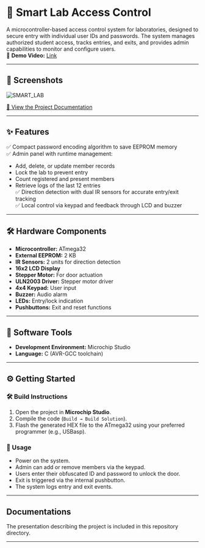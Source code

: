 # 🚀 Smart Lab Access Control

A microcontroller-based access control system for laboratories, designed to secure entry with individual user IDs and passwords. The system manages authorized student access, tracks entries, and exits, and provides admin capabilities to monitor and configure users.   
🎥 **Demo Video:** [Link](https://drive.google.com/file/d/1C6aj4ZqyIqUCKxOG2lYy19SOpPkSU26Y/view?usp=drive_link)

---

## 📸 Screenshots

![SMART_LAB](https://github.com/user-attachments/assets/7cfdb2c9-f75c-4323-b915-f7bfb3ea0e25)    

[📄 View the Project Documentation](/Docs/Documentation_of_the_Project.pdf)

---

## ✨ Features

✅ Compact password encoding algorithm to save EEPROM memory  
✅ Admin panel with runtime management:  
- Add, delete, or update member records  
- Lock the lab to prevent entry  
- Count registered and present members  
- Retrieve logs of the last 12 entries  
✅ Direction detection with dual IR sensors for accurate entry/exit tracking  
✅ Local control via keypad and feedback through LCD and buzzer  

---

## 🛠️ Hardware Components

- **Microcontroller:** ATmega32
- **External EEPROM:** 2 KB
- **IR Sensors:** 2 units for direction detection
- **16x2 LCD Display**
- **Stepper Motor:** For door actuation
- **ULN2003 Driver:** Stepper motor driver
- **4x4 Keypad:** User input
- **Buzzer:** Audio alarm
- **LEDs:** Entry/lock indication
- **Pushbuttons:** Exit and reset functions

---

## 🧩 Software Tools

- **Development Environment:** Microchip Studio
- **Language:** C (AVR-GCC toolchain)

---

## ⚙️ Getting Started

### 🛠️ Build Instructions
1. Open the project in **Microchip Studio**.
2. Compile the code (`Build → Build Solution`).
3. Flash the generated HEX file to the ATmega32 using your preferred programmer (e.g., USBasp).

### 🧪 Usage
- Power on the system.
- Admin can add or remove members via the keypad.
- Users enter their obfuscated ID and password to unlock the door.
- Exit is triggered via the internal pushbutton.
- The system logs entry and exit events.

---

## Documentations

The presentation describing the project is included in this repository directory.

---
